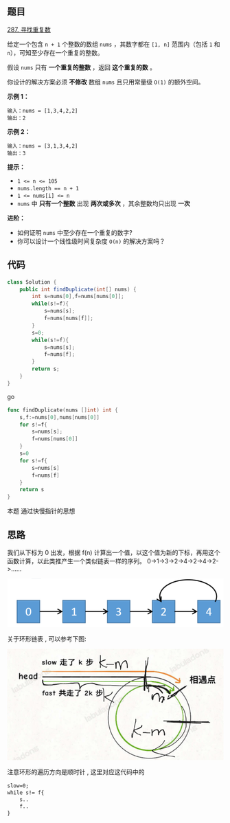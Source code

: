 ## 题目

[287. 寻找重复数](https://leetcode.cn/problems/find-the-duplicate-number/)

给定一个包含 `n + 1` 个整数的数组 `nums` ，其数字都在 `[1, n]` 范围内（包括 `1` 和 `n`），可知至少存在一个重复的整数。

假设 `nums` 只有 **一个重复的整数** ，返回 **这个重复的数** 。

你设计的解决方案必须 **不修改** 数组 `nums` 且只用常量级 `O(1)` 的额外空间。

 

**示例 1：**

```
输入：nums = [1,3,4,2,2]
输出：2
```

**示例 2：**

```
输入：nums = [3,1,3,4,2]
输出：3
```

 

**提示：**

- `1 <= n <= 105`
- `nums.length == n + 1`
- `1 <= nums[i] <= n`
- `nums` 中 **只有一个整数** 出现 **两次或多次** ，其余整数均只出现 **一次**

 

**进阶：**

- 如何证明 `nums` 中至少存在一个重复的数字?
- 你可以设计一个线性级时间复杂度 `O(n)` 的解决方案吗？

## 代码

```java
class Solution {
    public int findDuplicate(int[] nums) {
        int s=nums[0],f=nums[nums[0]];
        while(s!=f){
            s=nums[s];
            f=nums[nums[f]];
        }
        s=0;
        while(s!=f){
            s=nums[s];
            f=nums[f];
        }
        return s;
    }
}
```

go

```go
func findDuplicate(nums []int) int {
    s,f:=nums[0],nums[nums[0]]
    for s!=f{
        s=nums[s];
        f=nums[nums[0]]
    }
    s=0
    for s!=f{
        s=nums[s]
        f=nums[f]
    }
    return s
}
```

本题 通过快慢指针的思想

## 思路

我们从下标为 0 出发，根据 f(n) 计算出一个值，以这个值为新的下标，再用这个函数计算，以此类推产生一个类似链表一样的序列。
0->1->3->2->4->2->4->2->……

![image-20231211125607349](assets/image-20231211125607349.png)

关于环形链表 , 可以参考下图: 

![image-20231211125630772](assets/image-20231211125630772.png)

注意环形的遍历方向是顺时针 , 这里对应这代码中的

```
slow=0;
while s!= f{
	s..
	f..
}
```








